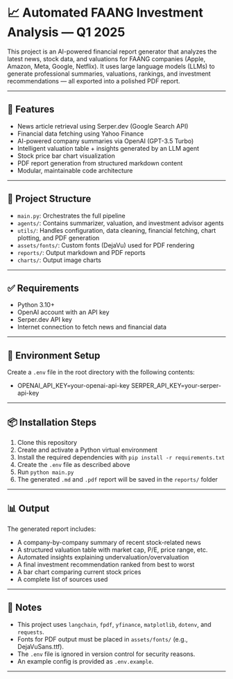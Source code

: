 # 📈 Automated FAANG Investment Analysis — Q1 2025

This project is an AI-powered financial report generator that analyzes the latest news, stock data, and valuations for FAANG companies (Apple, Amazon, Meta, Google, Netflix). It uses large language models (LLMs) to generate professional summaries, valuations, rankings, and investment recommendations — all exported into a polished PDF report.

---

## 🚀 Features

- News article retrieval using Serper.dev (Google Search API)
- Financial data fetching using Yahoo Finance
- AI-powered company summaries via OpenAI (GPT-3.5 Turbo)
- Intelligent valuation table + insights generated by an LLM agent
- Stock price bar chart visualization
- PDF report generation from structured markdown content
- Modular, maintainable code architecture

---

## 🔧 Project Structure

- `main.py`: Orchestrates the full pipeline
- `agents/`: Contains summarizer, valuation, and investment advisor agents
- `utils/`: Handles configuration, data cleaning, financial fetching, chart plotting, and PDF generation
- `assets/fonts/`: Custom fonts (DejaVu) used for PDF rendering
- `reports/`: Output markdown and PDF reports
- `charts/`: Output image charts

---

## ✅ Requirements

- Python 3.10+
- OpenAI account with an API key
- Serper.dev API key
- Internet connection to fetch news and financial data

---

## 📁 Environment Setup

Create a `.env` file in the root directory with the following contents:

 - OPENAI_API_KEY=your-openai-api-key SERPER_API_KEY=your-serper-api-key


---

## 📦 Installation Steps

1. Clone this repository
2. Create and activate a Python virtual environment
3. Install the required dependencies with `pip install -r requirements.txt`
4. Create the `.env` file as described above
5. Run `python main.py`
6. The generated `.md` and `.pdf` report will be saved in the `reports/` folder

---

## 📊 Output

The generated report includes:

- A company-by-company summary of recent stock-related news
- A structured valuation table with market cap, P/E, price range, etc.
- Automated insights explaining undervaluation/overvaluation
- A final investment recommendation ranked from best to worst
- A bar chart comparing current stock prices
- A complete list of sources used

---

## 📌 Notes

- This project uses `langchain`, `fpdf`, `yfinance`, `matplotlib`, `dotenv`, and `requests`.
- Fonts for PDF output must be placed in `assets/fonts/` (e.g., DejaVuSans.ttf).
- The `.env` file is ignored in version control for security reasons.
- An example config is provided as `.env.example`.

---



